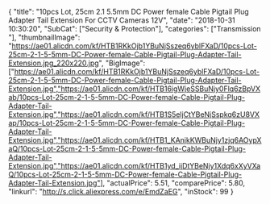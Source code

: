 {
	"title": "10pcs Lot, 25cm 2.1 5.5mm DC Power female Cable Pigtail Plug Adapter Tail Extension For CCTV Cameras 12V",
	"date": "2018-10-31 10:30:20",
	"SubCat": ["Security & Protection"],
	"categories": ["Transmission "],
	"thumbnailImage": "https://ae01.alicdn.com/kf/HTB1RKkOjb1YBuNjSszeq6yblFXaD/10pcs-Lot-25cm-2-1-5-5mm-DC-Power-female-Cable-Pigtail-Plug-Adapter-Tail-Extension.jpg_220x220.jpg",
	"BigImage": ["https://ae01.alicdn.com/kf/HTB1RKkOjb1YBuNjSszeq6yblFXaD/10pcs-Lot-25cm-2-1-5-5mm-DC-Power-female-Cable-Pigtail-Plug-Adapter-Tail-Extension.jpg","https://ae01.alicdn.com/kf/HTB16igWjeSSBuNjy0Flq6zBpVXab/10pcs-Lot-25cm-2-1-5-5mm-DC-Power-female-Cable-Pigtail-Plug-Adapter-Tail-Extension.jpg","https://ae01.alicdn.com/kf/HTB1S5eljCtYBeNjSspkq6zU8VXap/10pcs-Lot-25cm-2-1-5-5mm-DC-Power-female-Cable-Pigtail-Plug-Adapter-Tail-Extension.jpg","https://ae01.alicdn.com/kf/HTB1_KAnjkKWBuNjy1zjq6AOypXaQ/10pcs-Lot-25cm-2-1-5-5mm-DC-Power-female-Cable-Pigtail-Plug-Adapter-Tail-Extension.jpg","https://ae01.alicdn.com/kf/HTB1yd_ijDtYBeNjy1Xdq6xXyVXaQ/10pcs-Lot-25cm-2-1-5-5mm-DC-Power-female-Cable-Pigtail-Plug-Adapter-Tail-Extension.jpg"],
	"actualPrice": 5.51,
	"comparePrice": 5.80,
	"linkurl": "http://s.click.aliexpress.com/e/EmdZaEG",
	"inStock": 99
}
